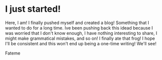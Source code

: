 # I just started!
Here, I am! I finally pushed myself and created a blog! Something that I wanted to do for a long time. Ive been pushing back this idead because I was worried that I don't know enough, I have nothing interesting to share, I might make grammatical mistakes, and so on!
I finally ate that frog! I hope I'll be consistent and this won't end up being a one-time writing!
We'll see!

Fateme
